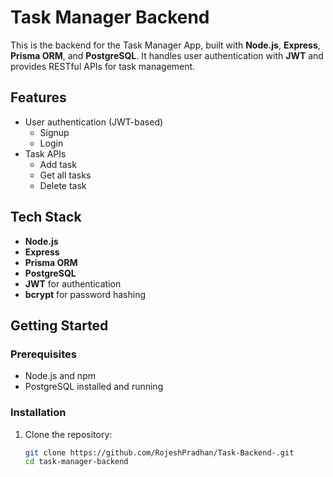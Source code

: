 # Task Manager Backend

This is the backend for the Task Manager App, built with **Node.js**, **Express**, **Prisma ORM**, and **PostgreSQL**. It handles user authentication with **JWT** and provides RESTful APIs for task management.

## Features

- User authentication (JWT-based)
  - Signup
  - Login
- Task APIs
  - Add task
  - Get all tasks
  - Delete task

## Tech Stack

- **Node.js**
- **Express**
- **Prisma ORM**
- **PostgreSQL**
- **JWT** for authentication
- **bcrypt** for password hashing

## Getting Started

### Prerequisites

- Node.js and npm
- PostgreSQL installed and running

### Installation

1. Clone the repository:

   ```bash
   git clone https://github.com/RojeshPradhan/Task-Backend-.git
   cd task-manager-backend
   ```
